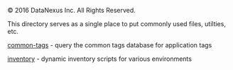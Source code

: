 &copy; 2016 DataNexus Inc.  All Rights Reserved.

This directory serves as a single place to put commonly used files, utilties, etc.

[common-tags](https://github.com/Datanexus/common-utils/tree/master/common-tags) - query the common tags database for application tags 

[inventory](https://github.com/Datanexus/common-utils/tree/master/inventory) - dynamic inventory scripts for various environments
